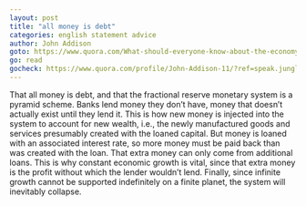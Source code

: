 ```yaml
---
layout: post
title: "all money is debt"
categories: english statement advice
author: John Addison
goto: https://www.quora.com/What-should-everyone-know-about-the-economy-that-most-people-dont/answer/John-Addison-11/?ref=speak.junglestar.org
go: read
gocheck: https://www.quora.com/profile/John-Addison-11/?ref=speak.junglestar.org
---
```

That all money is debt, and that the fractional reserve monetary system is a pyramid scheme. Banks lend money they don’t have, money that doesn’t actually exist until they lend it. This is how new money is injected into the system to account for new wealth, i.e., the newly manufactured goods and services presumably created with the loaned capital. But money is loaned with an associated interest rate, so more money must be paid back than was created with the loan. That extra money can only come from additional loans. This is why constant economic growth is vital, since that extra money is the profit without which the lender wouldn’t lend. Finally, since infinite growth cannot be supported indefinitely on a finite planet, the system will inevitably collapse.
